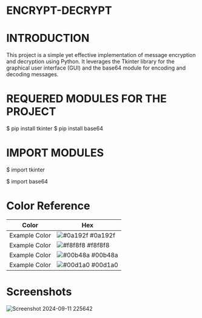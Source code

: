 # ENCRYPT-DECRYPT

# INTRODUCTION
This project is a simple yet effective implementation of message encryption and decryption using Python. It leverages the Tkinter library for the graphical user interface (GUI) and the base64 module for encoding and decoding messages.

# REQUERED MODULES FOR THE PROJECT
$ pip install tkinter
$ pip install base64

# IMPORT MODULES
$ import tkinter

$ import base64
# Color Reference

| Color             | Hex                                                                |
| ----------------- | ------------------------------------------------------------------ |
| Example Color | ![#0a192f](https://via.placeholder.com/10/0a192f?text=+) #0a192f |
| Example Color | ![#f8f8f8](https://via.placeholder.com/10/f8f8f8?text=+) #f8f8f8 |
| Example Color | ![#00b48a](https://via.placeholder.com/10/00b48a?text=+) #00b48a |
| Example Color | ![#00d1a0](https://via.placeholder.com/10/00b48a?text=+) #00d1a0 |


# Screenshots

![Screenshot 2024-09-11 225642](https://github.com/user-attachments/assets/48bb9752-c0cd-4419-93e3-8d108db035c0)


